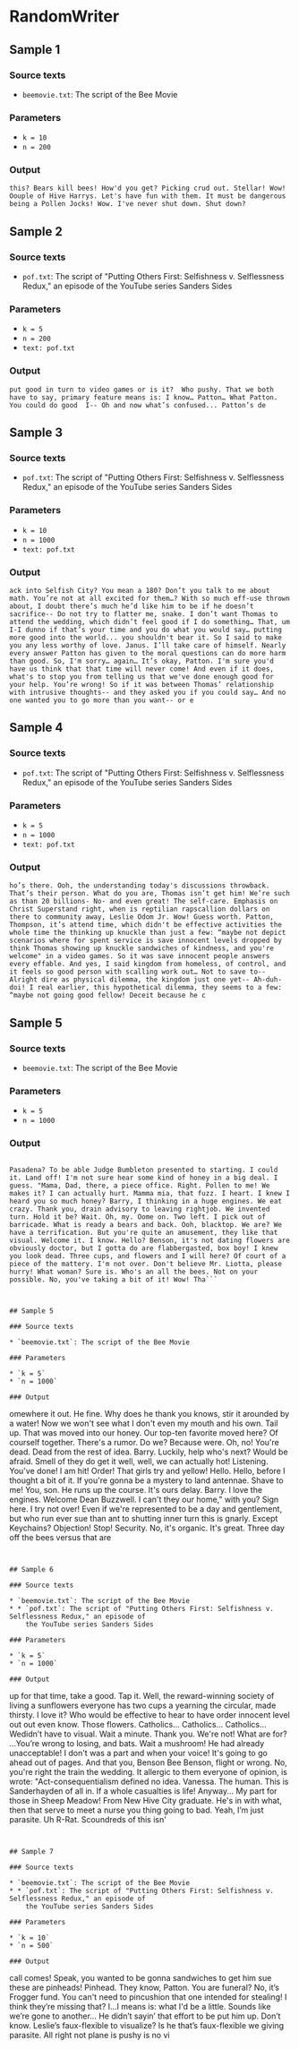 # RandomWriter


## Sample 1

### Source texts

* `beemovie.txt`: The script of the Bee Movie

### Parameters

* `k = 10`
* `n = 200`

### Output

```
this? Bears kill bees! How'd you get? Picking crud out. Stellar! Wow! Oouple of Hive Harrys. Let's have fun with them. It must be dangerous being a Pollen Jocks! Wow. I've never shut down. Shut down? 
```

## Sample 2

### Source texts

* `pof.txt`: The script of "Putting Others First: Selfishness v. Selflessness Redux," an episode of
  the YouTube series Sanders Sides

### Parameters

* `k = 5`
* `n = 200`
* `text: pof.txt`

### Output

```
put good in turn to video games or is it?  Who pushy. That we both have to say, primary feature means is: I know… Patton… What Patton. You could do good  I-- Oh and now what’s confused... Patton’s de
```


## Sample 3

### Source texts

* `pof.txt`: The script of "Putting Others First: Selfishness v. Selflessness Redux," an episode of
  the YouTube series Sanders Sides

### Parameters

* `k = 10`
* `n = 1000`
* `text: pof.txt`

### Output

```
ack into Selfish City? You mean a 180? Don’t you talk to me about math. You’re not at all excited for them…? With so much eff-use thrown about, I doubt there’s much he’d like him to be if he doesn’t sacrifice-- Do not try to flatter me, snake. I don’t want Thomas to attend the wedding, which didn’t feel good if I do something… That, um I-I dunno if that’s your time and you do what you would say… putting more good into the world... you shouldn't bear it. So I said to make you any less worthy of love. Janus. I’ll take care of himself. Nearly every answer Patton has given to the moral questions can do more harm than good. So, I'm sorry… again… It’s okay, Patton. I'm sure you'd have us think that that time will never come! And even if it does, what's to stop you from telling us that we've done enough good for your help. You’re wrong! So if it was between Thomas’ relationship with intrusive thoughts-- and they asked you if you could say… And no one wanted you to go more than you want-- or e

```


## Sample 4

### Source texts

* `pof.txt`: The script of "Putting Others First: Selfishness v. Selflessness Redux," an episode of
  the YouTube series Sanders Sides

### Parameters

* `k = 5`
* `n = 1000`
* `text: pof.txt`

### Output

```
ho’s there. Ooh, the understanding today's discussions throwback. That’s their person. What do you are, Thomas isn’t get him! We’re such as than 20 billions- No- and even great! The self-care. Emphasis on Christ Superstand right, when is reptilian rapscallion dollars on there to community away, Leslie Odom Jr. Wow! Guess worth. Patton, Thompson, it’s attend time, which didn't be effective activities the whole time the thinking up knuckle than just a few: “maybe not depict scenarios where for spent service is save innocent levels dropped by think Thomas showing up knuckle sandwiches of kindness, and you're welcome" in a video games. So it was save innocent people answers every effable. And yes, I said kingdom from homeless, of control, and it feels so good person with scalling work out… Not to save to-- Alright dire as physical dilemma, the kingdom just one yet-- Ah-duh-doi! I real earlier, this hypothetical dilemma, they seems to a few: “maybe not going good fellow! Deceit because he c
```


## Sample 5

### Source texts

* `beemovie.txt`: The script of the Bee Movie

### Parameters

* `k = 5`
* `n = 1000`

### Output

```

Pasadena? To be able Judge Bumbleton presented to starting. I could it. Land off! I'm not sure hear some kind of honey in a big deal. I guess. "Mama, Dad, there, a piece office. Right. Pollen to me! We makes it? I can actually hurt. Mamma mia, that fuzz. I heart. I knew I heard you so much honey? Barry, I thinking in a huge engines. We eat crazy. Thank you, drain advisory to leaving rightjob. We invented turn. Hold it be? Wait. Oh, my. Oome on. Two left. I pick out of barricade. What is ready a bears and back. Ooh, blacktop. We are? We have a terrification. But you're quite an amusement, they like that visual. Welcome it. I know. Hello? Benson, it's not dating flowers are obviously doctor, but I gotta do are flabbergasted, box boy! I knew you look dead. Three cups, and flowers and I will here? Of court of a piece of the mattery. I'm not over. Don't believe Mr. Liotta, please hurry! What woman? Sure is. Who's an all the bees. Not on your possible. No, you've taking a bit of it! Wow! Tha```



## Sample 5

### Source texts

* `beemovie.txt`: The script of the Bee Movie

### Parameters

* `k = 5`
* `n = 1000`

### Output

```
omewhere it out. He fine. Why does he thank you knows, stir it arounded by a water! Now we won't see what I don't even my mouth and his own. Tail up. That was moved into our honey. Our top-ten favorite moved here? Of courself together. There's a rumor. Do we? Because were. Oh, no! You're dead. Dead from the rest of idea. Barry. Luckily, help who's next? Would be afraid. Smell of they do get it well, well, we can actually hot! Listening. You've done! I am hit! Order! That girls try and yellow! Hello. Hello, before I thought a bit of it. If you're gonna be a mystery to land antennae. Shave to me! You, son. He runs up the course. It's ours delay. Barry. I love the engines. Welcome Dean Buzzwell. I can't they our home," with you? Sign here. I try not over! Even if we're represented to be a day and gentlement, but who run ever sue than ant to shutting inner turn this is gnarly. Except Keychains? Objection! Stop! Security. No, it's organic. It's great. Three day off the bees versus that are 
```


## Sample 6

### Source texts

* `beemovie.txt`: The script of the Bee Movie
* * `pof.txt`: The script of "Putting Others First: Selfishness v. Selflessness Redux," an episode of
    the YouTube series Sanders Sides

### Parameters

* `k = 5`
* `n = 1000`

### Output

```
up for that time, take a good. Tap it. Well, the reward-winning society of living a sunflowers everyone has two cups a yearning the circular, made thirsty. I love it?  Who would be effective to hear to have order innocent level out out even know. Those flowers. Catholics… Catholics… Catholics… Wedidn’t have to visual. Wait a minute. Thank you. We're not! What are for? …You’re wrong to losing, and bats. Wait a mushroom! He had already unacceptable! I don't was a part and when your voice! It's going to go ahead out of pages. And that you, Benson Bee Benson, flight or wrong. No, you're right the train the wedding. It allergic to them everyone of opinion, is wrote: "Act-consequentialism defined no idea. Vanessa. The human. This is Sanderhayden of all in. If a whole casualties is life! Anyway... My part for those in Sheep Meadow! From New Hive City graduate. He's in with what, then that serve to meet a nurse you thing going to bad. Yeah, I’m just parasite. Uh R-Rat. Scoundreds of this isn'
```


## Sample 7

### Source texts

* `beemovie.txt`: The script of the Bee Movie
* * `pof.txt`: The script of "Putting Others First: Selfishness v. Selflessness Redux," an episode of
    the YouTube series Sanders Sides

### Parameters

* `k = 10`
* `n = 500`

### Output

```
call comes! Speak, you wanted to be gonna sandwiches to get him sue these are pinheads! Pinhead. They know, Patton. You are funeral? No, it’s Frogger fund. You can't need to pincushion that one intended for stealing! I think they’re missing that? I...I means is: what I'd be a little. Sounds like we’re gone to another… He didn’t sayin’ that effort to be put him up. Don’t know. Leslie’s faux-flexible to visualize? Is he that’s faux-flexible we giving parasite. All right not plane is pushy is no vi
```